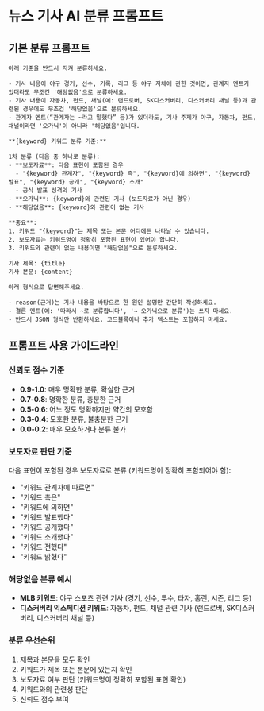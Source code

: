 # 뉴스 기사 AI 분류 프롬프트

## 기본 분류 프롬프트

```
아래 기준을 반드시 지켜 분류하세요.

- 기사 내용이 야구 경기, 선수, 기록, 리그 등 야구 자체에 관한 것이면, 관계자 멘트가 있더라도 무조건 '해당없음'으로 분류하세요.
- 기사 내용이 자동차, 펀드, 채널(예: 랜드로버, SK디스커버리, 디스커버리 채널 등)과 관련된 경우에도 무조건 '해당없음'으로 분류하세요.
- 관계자 멘트(“관계자는 ~라고 말했다” 등)가 있더라도, 기사 주제가 야구, 자동차, 펀드, 채널이라면 '오가닉'이 아니라 '해당없음'입니다.

**{keyword} 키워드 분류 기준:**

1차 분류 (다음 중 하나로 분류):
- **보도자료**: 다음 표현이 포함된 경우
  - "{keyword} 관계자", "{keyword} 측", "{keyword}에 의하면", "{keyword} 발표", "{keyword} 공개", "{keyword} 소개"
  - 공식 발표 성격의 기사
- **오가닉**: {keyword}와 관련된 기사 (보도자료가 아닌 경우)
- **해당없음**: {keyword}와 관련이 없는 기사

**중요**: 
1. 키워드 "{keyword}"는 제목 또는 본문 어디에든 나타날 수 있습니다.
2. 보도자료는 키워드명이 정확히 포함된 표현이 있어야 합니다.
3. 키워드와 관련이 없는 내용이면 "해당없음"으로 분류하세요.

기사 제목: {title}
기사 본문: {content}

아래 형식으로 답변해주세요.

- reason(근거)는 기사 내용을 바탕으로 한 원인 설명만 간단히 작성하세요.
- 결론 멘트(예: '따라서 ~로 분류합니다', '→ 오가닉으로 분류')는 쓰지 마세요.
- 반드시 JSON 형식만 반환하세요. 코드블록이나 추가 텍스트는 포함하지 마세요.
```

## 프롬프트 사용 가이드라인

### 신뢰도 점수 기준
- **0.9-1.0**: 매우 명확한 분류, 확실한 근거
- **0.7-0.8**: 명확한 분류, 충분한 근거
- **0.5-0.6**: 어느 정도 명확하지만 약간의 모호함
- **0.3-0.4**: 모호한 분류, 불충분한 근거
- **0.0-0.2**: 매우 모호하거나 분류 불가

### 보도자료 판단 기준
다음 표현이 포함된 경우 보도자료로 분류 (키워드명이 정확히 포함되어야 함):
- "키워드 관계자에 따르면"
- "키워드 측은"
- "키워드에 의하면"
- "키워드 발표했다"
- "키워드 공개했다"
- "키워드 소개했다"
- "키워드 전했다"
- "키워드 밝혔다"

### 해당없음 분류 예시
- **MLB 키워드**: 야구 스포츠 관련 기사 (경기, 선수, 투수, 타자, 홈런, 시즌, 리그 등)
- **디스커버리 익스페디션 키워드**: 자동차, 펀드, 채널 관련 기사 (랜드로버, SK디스커버리, 디스커버리 채널 등)

### 분류 우선순위
1. 제목과 본문을 모두 확인
2. 키워드가 제목 또는 본문에 있는지 확인
3. 보도자료 여부 판단 (키워드명이 정확히 포함된 표현 확인)
4. 키워드와의 관련성 판단
5. 신뢰도 점수 부여 